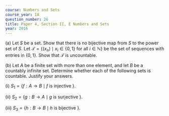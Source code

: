 ```yaml
---
course: Numbers and Sets
course_year: IA
question_number: 26
title: Paper 4, Section II, E Numbers and Sets
year: 2016
---
```




(a) Let $S$ be a set. Show that there is no bijective map from $S$ to the power set of $S$. Let $\mathcal{T}=\left\{\left(x_{n}\right) \mid x_{i} \in\{0,1\}\right.$ for all $\left.i \in \mathbb{N}\right\}$ be the set of sequences with entries in $\{0,1\} .$ Show that $\mathcal{T}$ is uncountable.

(b) Let $A$ be a finite set with more than one element, and let $B$ be a countably infinite set. Determine whether each of the following sets is countable. Justify your answers.

(i) $S_{1}=\{f: A \rightarrow B \mid f$ is injective $\}$.

(ii) $S_{2}=\{g: B \rightarrow A \mid g$ is surjective $\}$.

(iii) $S_{3}=\{h: B \rightarrow B \mid h$ is bijective $\}$.